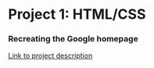 # Project 1: HTML/CSS

### Recreating the Google homepage

[Link to project description](http://www.theodinproject.com/web-development-101/html-css?ref=lnav)
